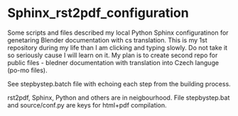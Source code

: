 # Sphinx_rst2pdf_configuration
Some scripts and files described my local Python Sphinx configuratinon for genetaring Blender documentation with cs translation.
This is my 1st repository during my life than I am clicking and typing slowly.
Do not take it so seriously cause I will learn on it.
My plan is to create second repo for public files - bledner documentation with translation into Czech languge (po-mo files).

See stepbystep.batch file with echoing each step from the building process.

rst2pdf, Sphinx, Python and others are in neigbourhood. File stepbystep.bat and source/conf.py are keys for html+pdf compilation.
